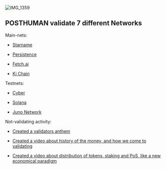 ![IMG_1359](https://user-images.githubusercontent.com/38581319/121065657-4b437c80-c7c9-11eb-9be3-c88ae27a4e51.PNG)

## POSTHUMAN validate 7 different Networks

Main-nets: <br />

- [Starname](https://www.mintscan.io/starname/validators/starvaloper1euslp8c2qadgs6jy6klwv6f332mj426qje6vsn)

- [Persistence](https://www.mintscan.io/persistence/validators/persistencevaloper10sc98vt6saux8asexnsp2hgvkgmjmful8w5cuw)

- [Fetch.ai](https://www.mintscan.io/fetchai/validators/fetchvaloper1y02hlwucl6csz4z02ksn46gzdkmref927l4mug)

- [Ki Chain](https://blockchain.ki/validator/kivaloper1g2sr6x8hrtwwsaaqu8p8r7dzdfugdcsal08gq8)

Testnets: <br />

- [Cyber](https://cyber.page/network/euler/hero/cybervaloper1ccvpcq9ffy0qd2ca8nmmpzfamtyjfc9zhhua7q)

- [Solana](https://www.validators.app/validators/testnet/HZX4MWsSDzRerGuV6kgtj5sGM3dcX9doaiN7qr5y9MAw?locale=en&order=score&refresh=)

- [Juno Network](https://testnet.juno.aneka.io/validators/junovaloper1sxa5wu7d5p992nxq5teh0r0lzsecmz3ukhlgla)

Not-validating activity: <br />

- [Created a validators anthem](https://youtu.be/a90VyAxoGyY)

- [Created a video about history of the money, and how we come to validating](https://youtu.be/Etp1EAf7Vzw)

- [Created a video about distribution of tokens, staking and PoS, like a new economical paradigm](https://youtu.be/YcpUKRBHvp0)
